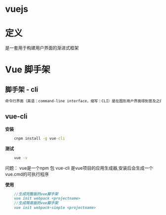 # vuejs
# 定义
是一套用于构建用户界面的渐进式框架


# Vue 脚手架

## 脚手架 - cli
```md
命令行界面（英语：command-line interface，缩写：CLI）是在图形用户界面得到普及之前使用最为广泛的用户界面，它通常不支持鼠标，用户通过键盘输入指令，计算机接收到指令后，予以执行。也有人称之为字符用户界面（CUI）。
```

## vue-cli

**安装**
```cmd
    cnpm install -g vue-cli
```
**测试**
```cmd
    vue -v
```
问题：
vue是一个npm 包
vue-cli 是vue项目的应用生成器,安装后会生成一个 vue.cmd的可执行程序

**使用**
```md
    //生成完整版的vue脚手架
    vue init webpack <projectname>
    //生成简易版的vue脚手架
    vue init webpack-simple <projectname>
```